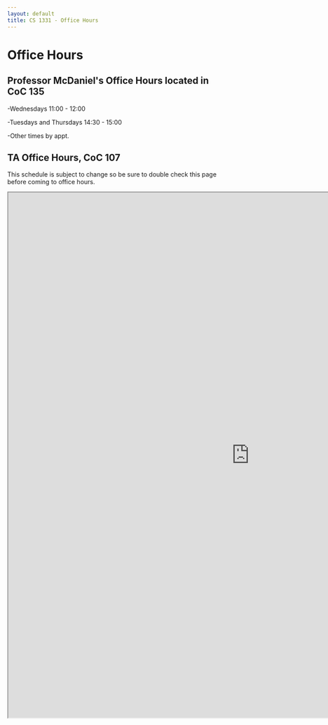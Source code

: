 ```yaml
---
layout: default
title: CS 1331 - Office Hours
---
```


# Office Hours

## Professor McDaniel's Office Hours located in CoC 135

-Wednesdays 11:00 - 12:00

-Tuesdays and Thursdays 14:30 - 15:00

-Other times by appt.

## TA Office Hours, CoC 107

This schedule is subject to change so be sure to double check this page before coming to office hours.

<iframe style="width: 1100px; height: 1200px;" src="https://docs.google.com/spreadsheets/d/12jLV7xLOMQxPFNyOI6eASwA2T_2zNIoHCnacPTq_YmI/pubhtml?gid=0&single=true&amp;widget=true&amp;headers=false"></iframe>
